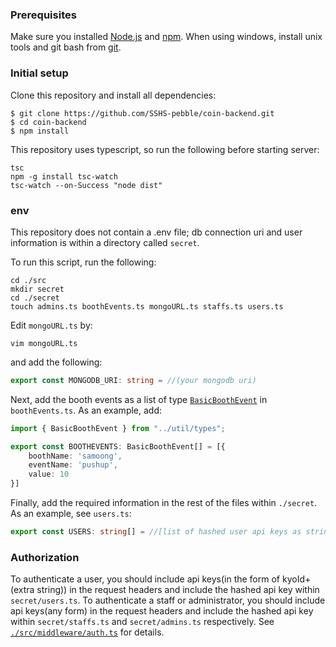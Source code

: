### Prerequisites
Make sure you installed [Node.js](https://nodejs.org/) and [npm](https://npmjs.com).
When using windows, install unix tools and git bash from [git](https://git-scm.com/download/win).


### Initial setup

Clone this repository and install all dependencies: 

``` shell
$ git clone https://github.com/SSHS-pebble/coin-backend.git
$ cd coin-backend
$ npm install
```

This repository uses typescript, so run the following before starting server:

```shell
tsc
npm -g install tsc-watch
tsc-watch --on-Success "node dist"
```


### env

This repository does not contain a .env file; db connection uri and user information is within a directory called `secret`.

To run this script, run the following:

```shell
cd ./src
mkdir secret
cd ./secret
touch admins.ts boothEvents.ts mongoURL.ts staffs.ts users.ts
```

Edit `mongoURL.ts` by:
```shell
vim mongoURL.ts
```
and add the following:
```ts
export const MONGODB_URI: string = //(your mongodb uri)
```

Next, add the booth events as a list of type [`BasicBoothEvent`](docs/types.md) in `boothEvents.ts`.
As an example, add:
```ts
import { BasicBoothEvent } from "../util/types";

export const BOOTHEVENTS: BasicBoothEvent[] = [{
    boothName: 'samoong',
    eventName: 'pushup',
    value: 10
}]
```

Finally, add the required information in the rest of the files within `./secret`.
As an example, see `users.ts`:
```ts
export const USERS: string[] = //[list of hashed user api keys as string]
```


### Authorization

To authenticate a user, you should include api keys(in the form of kyoId+(extra string)) in the request headers and include the hashed api key within `secret/users.ts`.
To authenticate a staff or administrator, you should include api keys(any form) in the request headers and include the hashed api key within `secret/staffs.ts` and `secret/admins.ts` respectively.
See [`./src/middleware/auth.ts`](src/middleware/auth.ts) for details.